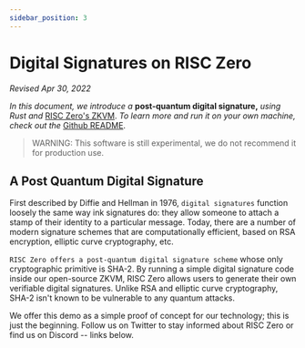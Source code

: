 ```yaml
---
sidebar_position: 3
---
```


# Digital Signatures on RISC Zero

*Revised Apr 30, 2022*

*In this document, we introduce a* **post-quantum digital signature,** *using Rust and* [RISC Zero's ZKVM](what_is_risc_zero.md). *To learn more and run it on your own machine, check out the* [Github README](https://github.com/risc0/risc0/tree/main/examples/rust/digital_signature).
> WARNING: This software is still experimental, we do not recommend it for production use.

## A Post Quantum Digital Signature

First described by Diffie and Hellman in 1976, `digital signatures` function loosely the same way ink signatures do: they allow someone to attach a stamp of their identity to a particular message. Today, there are a number of modern signature schemes that are computationally efficient, based on RSA encryption, elliptic curve cryptography, etc. 

`RISC Zero offers a post-quantum digital signature scheme` whose only cryptographic primitive is SHA-2. By running a simple digital signature code inside our open-source ZKVM, RISC Zero allows users to generate their own verifiable digital signatures. Unlike RSA and elliptic curve cryptography, SHA-2 isn't known to be vulnerable to any quantum attacks.

We offer this demo as a simple proof of concept for our technology; this is just the beginning. Follow us on Twitter to stay informed about RISC Zero or find us on Discord -- links below.